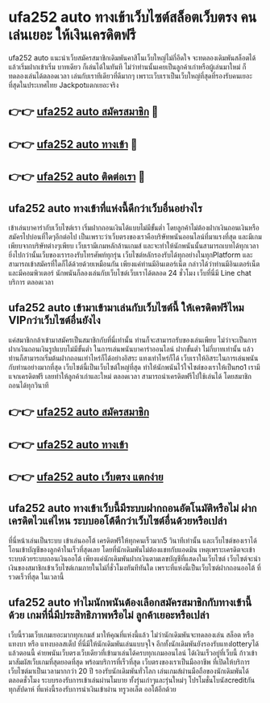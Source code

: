 # ufa252 auto ทางเข้าเว็บไซต์สล็อตเว็บตรง คนเล่นเยอะ ให้เงินเครดิตฟรี

ufa252 auto แนะนำเว็บสมัครสมาชิกเดิมพันคาสิโนเว็บใหญ่ไม่กี่อึดใจ จะทดลองเดิมพันสล็อตได้แล้วเริ่มฝากเข้าเริ่ม บาทเดียว ก็เล่นได้ในทันที ไม่ว่าท่านนั้นเคยเป็นลูกค้าเก่าหรือผู้เล่นมาใหม่ ก็ทดลองเล่นได้ตลอดเวลา เล่นกับเราทีเดียวที่ดีมากๆ เพราะเว็บเราเป็นเว็บใหญ่ที่สุดที่รองรับคนเยอะที่สุดในประเทศไทย Jackpotแตกเยอะจริง

## 👉👉 [ufa252 auto สมัครสมาชิก](https://bit.ly/3Ckzg5n) 🎰
## 👉👉 [ufa252 auto ทางเข้า](https://bit.ly/3Ckzg5n) 🎰
## 👉👉 [ufa252 auto ติดต่อเรา](https://bit.ly/3Ckzg5n) 🎰

## ufa252 auto ทางเข้าที่แห่งนี้ดีกว่าเว็บอื่นอย่างไร
เข้าเล่นบาคาร่ากับเว็บไซต์เรา เริ่มฝากถอนเงินได้แบบไม่มีขั้นต่ำ โดยลูกค้าไม่ต้องฝากเงินถอนเงินหรือสมัครไปบ่อนที่ใดๆอีกต่อไป เป็นเพราะว่าเว็บตรงของเราคือบริษัทพนันออนไลน์ที่มาแรงที่สุด และมีเกมเพียบจากบริษัทต่างๆเพียบ เว็บเรามีเกมหลักล้านเกมส์ และจะทำให้นักพนันนั้นสามารถเบทได้ทุกเวลา ยิ่งไปกว่านั้นเว็บของเรารองรับโทรศัพท์ทุกรุ่น เว็บไซต์หลักรองรับได้ทุกอย่างในทุกPlatform และสามารถเข้าสมัครที่ใดก็ได้ด้วยด้วยเหมือนกัน เพียงแค่ท่านมีอินเตอร์เน็ต กล่าวได้ว่าท่านมีอินเตอร์เน็ตและมีคอมพิวเตอร์ นักพนันก็ลองเล่นกับเว็บไซต์เว็บเราได้ตลอด 24 ชั่วโมง เว็บที่นี่มี Line chat บริการ ตลอดเวลา

## ufa252 auto เข้ามาเข้ามาเล่นกับเว็บไซต์นี้ ให้เครดิตฟรีไหม VIPกว่าเว็บไซต์อื่นยังไง
แค่สมาชิกกล้าเข้ามาสมัครเป็นสมาชิกกับที่นี่เท่านั้น ท่านก็จะสามารถรับของเล่นเพียบ ไม่ว่าจะเป็นการฝากเงินถอนเงินรูปแบบไม่มีขั้นต่ำ ในการเล่นพนันบาคาร่าออนไลน์ ฝากขั้นต่ำ ไม่กี่บาทเท่านั้น แล้วท่านก็สามารถเริ่มต้นฝากถอนเท่าไหร่ก็ได้อย่างอิสระ แทงเท่าไหร่ก็ได้ เว็บเราให้อิสระในการเล่นพนันกับท่านอย่างมากที่สุด เว็บไซต์นี้เป็นเว็บไซต์ใหญ่ที่สุด ทำให้นักพนันไว้ใจไซต์ของเราให้เป็นno1 เรามีแจกเครดิตฟรี เลยทำให้ลูกค้าเก่าและใหม่ ตลอดเวลา สามารถนำเครดิตฟรีไปใช้เล่นได้ โดยสมาชิกถอนได้ทุกวินาที

## 👉👉 [ufa252 auto สมัครสมาชิก](https://bit.ly/3Ckzg5n)
## 👉👉 [ufa252 auto ทางเข้า](https://bit.ly/3Ckzg5n)
## 👉👉 [ufa252 auto เว็บตรง แตกง่าย](https://bit.ly/3Ckzg5n)

## ufa252 auto ทางเข้าเว็บนี้มีระบบฝากถอนอัตโนมัติหรือไม่ ฝากเครดิตไวแค่ไหน ระบบออโต้ดีกว่าเว็บไซต์อื่นด้วยหรือเปล่า
ที่นี่หน้าเล่นเป็นระบบ เข้าเล่นออโต้ เครดิตฟรีให้ทุกคนเร็วมาก5 วินาทีเท่านั้น และเว็บไซต์ของเราได้โอนเข้าบัญชีของลูกค้าในเร็วที่สุดเลย โดยที่นักเดิมพันไม่ต้องแชทกับแอดมิน เหตุเพราะเครดิตจะเข้าระบบด้วยระบบถอนเงินออโต้ เพียงแค่นักเดิมพันฝากเงินตามเลขบัญชีที่แสดงในเว็บไซต์ เว็บไซต์จะนำเงินของสมาชิกเข้าเว็บไซต์เกมภายในไม่กี่ชั่วโมงทันทีทันใด เพราะที่แห่งนี้เป็นเว็บไซต์ฝากถอนออโต้ ที่รวดเร็วที่สุด ในเวลานี้

## ufa252 auto ทำไมนักพนันต้องเลือกสมัครสมาชิกกับทางเข้านี้ด้วย เกมที่นี่มีประสิทธิภาพหรือไม่ ลูกค้าเยอะหรือเปล่า
เว็บนี้รวมเว็บเกมเยอะมากทุกเกมส์ มาให้คุณที่แห่งนี้แล้ว ไม่ว่านักเดิมพันจะทดลองเล่น สล็อต หรือ แทงบา หรือ แทงบอลสเต็ป ที่นี่มีให้นักเดิมพันเล่นแบบจุใจ อีกทั้งนักเดิมพันยังรองรับแทงlotteryได้แล้วตอนนี้ ค่ายพนันเว็บตรงเว็บเดียวที่เข้ามาเล่นได้ครบทุกเกมออนไลน์ ได้เงินเร็วอยู่ที่เว็บนี้ ก้าวเข้ามาสัมผัสเว็บเกมที่สุดยอดที่สุด พร้อมบริการที่เร็วที่สุด เว็บตรงของเราเป็นมืออาชีพ ที่เปิดให้บริการเว็บไซต์มาเป็นเวลามากกว่า 20 ปี รองรับนักเดิมพันทั่วโลก เล่นเกมส์ผ่านมือถือของนักเดิมพันได้ตลอดชั่วโมง ระบบรองรับการเข้าเล่นผ่านโมบาย ทั้งรุ่นเก่าๆและรุ่นใหม่ๆ โปรโมชั่นโบนัสcreditกันทุกสัปดาห์ ที่แห่งนี้รองรับการนำเงินเข้าผ่าน ทรูวอเล็ต ออโต้อีกด้วย

